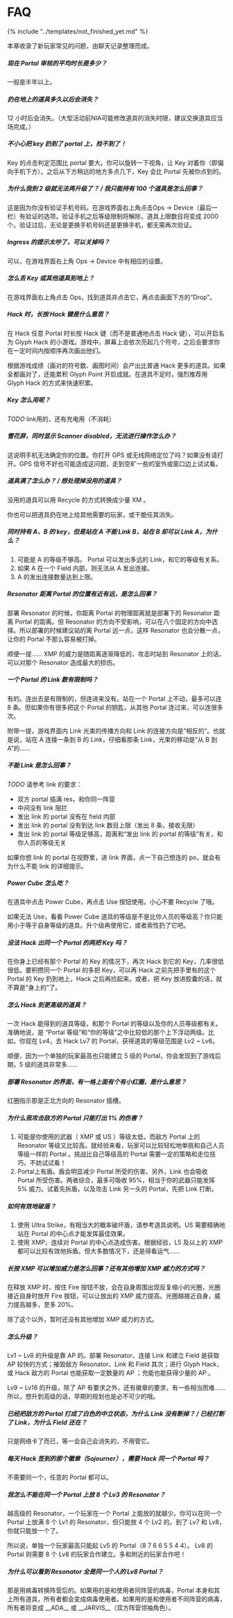 # FAQ

{% include "../templates/not_finished_yet.md" %}

本章收录了新玩家常见的问题，由聊天记录整理而成。

##### 现在 Portal 审核的平均时长是多少？

一般是半年以上。

##### 扔在地上的道具多久以后会消失？

12 小时后会消失。（大型活动前NIA可能修改道具的消失时限，建议交换道具应当场完成。）

##### 不小心把 key 扔到了 portal 上，捡不到了！

 Key 的点击判定范围比 portal 要大。你可以旋转一下视角，让 Key 对着你（即偏向手机下方）。之后从下方稍远的地方多点几下，Key 会比 Portal 先被你点到的。

##### 为什么我到 2 级就无法再升级了？ / 我只能持有 100 个道具是怎么回事？

这是因为你没有验证手机号码。在游戏界面右上角点击Ops  → Device（最后一栏）有验证的选项。验证手机之后等级限制将解除，道具上限数目将变成 2000 个。验证过后，无论是更换手机号码还是更换手机，都无需再次验证。

##### Ingress 的提示太吵了，可以关掉吗？

可以，在游戏界面右上角 Ops → Device 中有相应的设置。

##### 怎么丢 Key 或其他道具到地上？

在游戏界面右上角点击 Ops，找到道具并点击它，再点击画面下方的“Drop”。

##### Hack 时，长按 Hack 键是什么意思？

在 Hack 任意 Portal 时长按 Hack 键（而不是普通地点击 Hack 键），可以开启名为 Glyph Hack 的小游戏。游戏中，屏幕上会依次亮起几个符号，之后会要求你在一定时间内按顺序再次画出他们。

根据游戏成绩（画对的符号数、画图时间）会产出比普通 Hack 更多的道具。如果全都画对了，还能累积 Glyph Point 开启成就。在道具不足时，强烈推荐用 Glyph Hack 的方式来快速积累。

##### Key 怎么用呢？

*TODO* link用的，还有充电用（不消耗）

##### 雪花屏，同时显示 Scanner disabled，无法进行操作怎么办？

这说明手机无法确定你的位置。你打开 GPS 或无线网络定位了吗？如果没有请打开。GPS 信号不好也可能造成这问题，走到空旷一些的室外或窗口边上试试看。

##### 道具满了怎么办？ / 想处理掉没用的道具？

没用的道具可以用 Recycle 的方式转换成少量 XM 。

你也可以把道具扔在地上给其他需要的玩家，或干脆任其消失。

##### 同时持有 A、B 的 key，但是站在 A 不能 Link B，站在 B 却可以 Link A，为什么？

1. 可能是 A 的等级不够高。 Portal 可以发出多远的 Link，和它的等级有关系。
2. 如果 A 在一个 Field 内部，则无法从 A 发出连接。
3. A 的发出连接数量达到上限。

##### Resonator 距离 Portal 的位置有近有远，是怎么回事？

部署 Resonator 的时候，你距离 Portal 的物理距离就是部署下的 Resonator 距离 Portal 的距离。但 Resonator 的方向不受影响，可以在八个固定的方向中选择。所以部署的时候建议站的离 Portal 远一点，这样 Resonator 也会分散一点，让你的 Portal 不那么容易被打掉。

顺便一提…… XMP 的威力是随距离逐渐降低的，攻击时站到 Resonator 上的话，可以对那个 Resonator 造成最大的损伤。

##### 一个 Portal 的 Link 数有限制吗？

有的。连出去是有限制的，但连进来没有。站在一个 Portal 上不动，最多可以连 8 条。但如果你有很多把这个 Portal 的钥匙，从其他 Portal 连过来，可以连很多次。

附带一提，游戏界面内 Link 光束的传播方向和 Link 的连接方向是“相反的“。也就是说，站在 A 连接一条到 B 的 Link，仔细看那条 Link，光束的移动是“从 B 到 A”的……

##### 不能 Link 是怎么回事？

*TODO* 请参考 link 的要求：

 * 双方 portal 插满 res，和你同一阵营
 * 中间没有 link 阻拦
 * 发出 link 的 portal 没有在 field 内部
 * 发出 link 的 portal 没有到达 link 数目上限（发出 8 条，接收无限）
 * 发出 link 的 portal 等级足够高，距离和“发出 link 的 portal 的等级”有关，和你人员的等级无关

如果你想 link 的 portal 在视野里，进 link 界面，点一下自己想连的 po，就会有为什么不能 link 的详细提示。

##### Power Cube 怎么吃？

在道具中点击 Power Cube，再点击 Use 按钮使用。小心不要 Recycle 了哦。

如果无法 Use，看看 Power Cube 道具的等级是不是比你人员的等级高？你只能用小于等于自身等级的道具。升个级再使用它，或者索性扔了它吧。

##### 没法 Hack 出同一个 Portal 的两把 Key 吗？

在你身上已经有那个 Portal 的 Key 的情况下，再次 Hack 到它的 Key，几率很低很低。要积攒同一个 Portal 的多把 Key，可以再 Hack 之前先把手里有的这个 Portal 的 Key 扔到地上，Hack 之后再捡起来。或者，把 Key 放进胶囊的话，就不算是“身上的”了。

##### 怎么 Hack 到更高级的道具？

一次 Hack 能得到的道具等级，和那个 Portal 的等级以及你的人员等级都有关。准确地说，是
“Portal 等级”和“你的等级”之中比较低的那个上下浮动两级。比如，你现在 Lv4，去 Hack Lv7 的 Portal，获得道具的等级范围是 Lv2 ~ Lv6。

顺便，因为一个单独的玩家最高也只能建立 5 级的 Portal，你会发现到了游戏后期，5 级的道具非常多……

##### 部署 Resonator 的界面，有一格上面有个有小红圈，是什么意思？

红圈指示那是正北方向的 Resonator 插槽。

##### 为什么我攻击敌方的 Portal 只能打出 1% 的伤害？

1. 可能是你使用的武器（ XMP 或 US ）等级太低，而敌方 Portal 上的 Resonator 等级又比较高。就经验来看，玩家可以比较轻松地单挑和自己人员等级一样的 Portal 。挑战比自己等级高的 Portal 需要一定的策略和走位技巧，不妨试试看！
2. Portal上有盾。盾会明显减少 Portal 所受的伤害。另外，Link 也会吸收 Portal 所受伤害。两者综合，最多可吸收 95%，相当于你的武器只能发挥 5% 威力。试着先拆盾，以及攻击 Link 另一头的 Portal，先把 Link 打断。

##### 如何有效地破盾？

1. 使用 Ultra Strike，有相当大的概率破坏盾，请参考道具说明。US 需要精确地站在 Portal 的中心点才能发挥最佳效果。
2. 使用 XMP，连续对 Portal 的中心点造成伤害。根据经验，L5 及以上的 XMP 都可以比较有效地拆盾。但大多数情况下，还是得看运气……

##### 长按 XMP 可以增加威力是怎么回事？还有其他增加 XMP 威力的方式吗？

在释放 XMP 时，按住 Fire 按钮不放，会在自身周围出现反复缩小的光圈，光圈接近自身时放开 Fire 按钮，可以让放出的 XMP 威力提高。光圈越接近自身，威力提高越多，至多 20%。

除了这个以外，暂时还没有其他增加 XMP 威力的方式。

##### 怎么升级？

Lv1 ~ Lv8 的升级是靠 AP 的。部署 Resonator、连接 Link 和建立 Field 是获取 AP 较快的方式；摧毁敌方 Resonator、Link 和 Field 其次；进行 Glyph Hack，或 Hack 敌方的 Portal 也能获取一定数量的 AP ；充能也能获得少量的 AP 。

Lv9 ~ Lv16 的升级，除了 AP 有要求之外，还有徽章的要求，有一些相当困难……所以，想升到高级的话，早期的规划也是必不可少的哦。

##### 已经把敌方的 Portal 打成了白色的中立状态，为什么 Link 没有断掉？ / 已经打断了 Link，为什么 Field 还在？

只是网络卡了而已，等一会自己会消失的，不用管它。

##### 每天 Hack 签到的那个徽章（Sojourner），需要 Hack 同一个 Portal 吗？

不需要同一个，任意的 Portal 都可以。

##### 我怎么不能在同一个 Portal 上放 8 个 Lv3 的 Resonator？

越高级的 Resonator，一个玩家在一个 Portal 上能放的就越少。你可以在同一个 Portal 上放满 8 个 Lv1 的 Resonator，但只能放 4 个 Lv2 的。到了 Lv7 和 Lv8，你就只能放一个了。

所以说，单独一个玩家最高只能起 Lv5 的 Portal（8 7 6 6 5 5 4 4）。 Lv8 的 Portal 则需要 8 个 Lv8 的玩家合作建立。多和附近的玩家合作吧！

##### 为什么可以看到 Resonator 全是同一个人的 Lv8 Portal？

那是用病毒转换阵营后的。如果用的是和使用者同阵营的病毒，Portal 本身和其上所有道具，所有者都会变成病毒使用者。如果用的是和使用者不同阵营的病毒，所有者将变成 \_\_ADA\_\_ 或 \_\_JARVIS\_\_（双方阵营领袖角色）。
